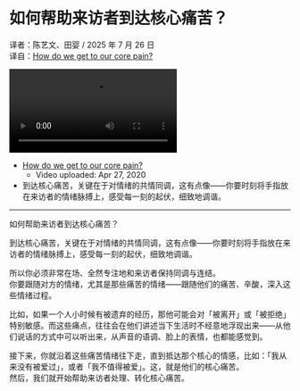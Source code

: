 # 如何帮助来访者到达核心痛苦？
译者：陈艺文、田婴 / 2025 年 7 月 26 日  
译自：[How do we get to our core pain?](https://youtube.com/watch?v=hEHbrQ6hwFs)  

<div class="video-wrapper"><video src="/assets/files/how_core_pain.mp4" controls playsinline></video></div>

- [How do we get to our core pain?](https://youtube.com/watch?v=hEHbrQ6hwFs)
  - Video uploaded: Apr 27, 2020
- 到达核心痛苦，关键在于对情绪的共情同调，这有点像——你要时刻将手指放在来访者的情绪脉搏上，感受每一刻的起伏，细致地调谐。

---

如何帮助来访者到达核心痛苦？

到达核心痛苦，关键在于对情绪的共情同调，这有点像——你要时刻将手指放在来访者的情绪脉搏上，感受每一刻的起伏，细致地调谐。

所以你必须非常在场、全然专注地和来访者保持同调与连结。  
你要跟随对方的情绪，尤其是那些痛苦的情绪——跟随他们的痛苦、辛酸，深入这些情绪过程。

比如，如果一个人小时候有被遗弃的经历，那他可能会对「被离开」或「被拒绝」特别敏感。而这些痛点，往往会在他们讲述当下生活时不经意地浮现出来——从他们说话的方式中可以听出来，从声音的语调、脸上的表情，也都能感觉到。

接下来，你就沿着这些痛苦情绪往下走，直到抵达那个核心的情感，比如：「我从来没有被爱过」，或者「我不值得被爱」。这，就是他们的核心痛苦。  
然后，我们就开始帮助来访者处理、转化核心痛苦。
